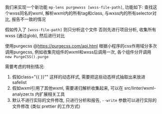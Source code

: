 我们来实现一个新功能 `mp-lens purgewxss [wxss-file-path]`, 功能如下:
查找这个wxss同名的wxml, 解析wxml内的所有tag和class, 与wxss内的所有selector对比, 报告不一致的情况

假如传入了 `[wxss-file-path]` 则只分析这个文件
否则先进行项目分析, 收集所有wxss (通过glob), 然后进行对比

使用purgecss @<https://purgecss.com/api.html>
根据小程序的css作用域分多次调用purgecss, 例如收集完组件的wxml和wxss后调用一次, 各个组件分开调用 `new PurgeCSS().purge`

需要考虑的特别情况:

1. 假如class="{{ }}"" 这样的动态样式, 需要把这些动态样式抽取出来放进safelist
2. 假如wxml引用了其他wxml, 需要递归解析收集起来, 可以在 src/linter/wxml-analyzer.ts 内扩展相关工具
3. 默认不进行实际的文件修改, 只进行分析和报告, `--write` 参数可以进行实际的文件修改 (类似 prettier 的工作方式)
